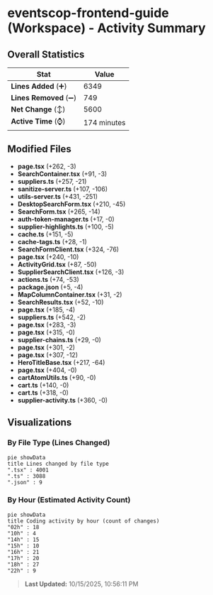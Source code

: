 # eventscop-frontend-guide (Workspace) - Activity Summary 

## Overall Statistics

| Stat                   | Value                                                             |
| ---------------------- | ----------------------------------------------------------------- |
| **Lines Added** (➕)   | 6349                                          |
| **Lines Removed** (➖) | 749                                        |
| **Net Change** (↕)    | 5600                |
| **Active Time** (⌚)   | 174 minutes |


## Modified Files
- **page.tsx** (+262, -3)
- **SearchContainer.tsx** (+91, -3)
- **suppliers.ts** (+257, -21)
- **sanitize-server.ts** (+107, -106)
- **utils-server.ts** (+431, -251)
- **DesktopSearchForm.tsx** (+210, -45)
- **SearchForm.tsx** (+265, -14)
- **auth-token-manager.ts** (+17, -0)
- **supplier-highlights.ts** (+100, -5)
- **cache.ts** (+151, -5)
- **cache-tags.ts** (+28, -1)
- **SearchFormClient.tsx** (+324, -76)
- **page.tsx** (+240, -10)
- **ActivityGrid.tsx** (+87, -50)
- **SupplierSearchClient.tsx** (+126, -3)
- **actions.ts** (+74, -53)
- **package.json** (+5, -4)
- **MapColumnContainer.tsx** (+31, -2)
- **SearchResults.tsx** (+52, -10)
- **page.tsx** (+185, -4)
- **suppliers.ts** (+542, -2)
- **page.tsx** (+283, -3)
- **page.tsx** (+315, -0)
- **supplier-chains.ts** (+29, -0)
- **page.tsx** (+301, -2)
- **page.tsx** (+307, -12)
- **HeroTitleBase.tsx** (+217, -64)
- **page.tsx** (+404, -0)
- **cartAtomUtils.ts** (+90, -0)
- **cart.ts** (+140, -0)
- **cart.ts** (+318, -0)
- **supplier-activity.ts** (+360, -0)

## Visualizations

### By File Type (Lines Changed)

```mermaid
pie showData
title Lines changed by file type
".tsx" : 4001
".ts" : 3088
".json" : 9
```

### By Hour (Estimated Activity Count)

```mermaid
pie showData
title Coding activity by hour (count of changes)
"02h" : 18
"10h" : 4
"14h" : 15
"15h" : 10
"16h" : 21
"17h" : 20
"18h" : 27
"22h" : 9
```


> **Last Updated:** 10/15/2025, 10:56:11 PM